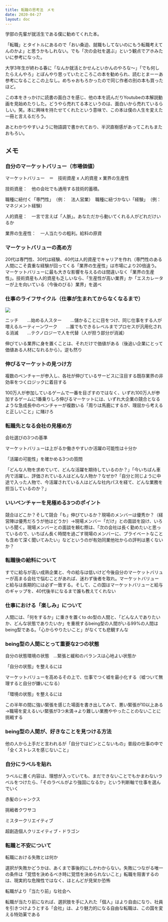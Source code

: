 ```yaml
---
title: 転職の思考法　メモ
date: 2020-04-27
layout: doc
---
```


学部の先輩が就活生である僕に勧めてくれた本。

「転職」とタイトルにあるので「おい桑迫、就職もしてないのにもう転職考えてんのかよ」と思うかもしれない。でも「次の会社を選ぶ」という観点でアホみたいに参考になった。

大学3年生が終わる春に「なんか就活とかせんといかんのやろな〜」「でも何したらえんやろ」とぼんやり思っていたところこの本を勧められ、読むとまーーあ参考になることこの上なし。めちゃおもろかったので同じ作者の別の本も買ったほど。

この本をきっかけに読書の面白さを感じ、他の本を読んだりYoutubeの本解説動画を見始めたりした。どうやら売れてる本というのは、面白いから売れているらしい。笑。本に興味を持たせてくれたという意味で、この本は僕の人生を変えた一冊と言えるだろう。

あとわかりやすいように物語調で書かれており、半沢直樹感があってこれもまたおもろい。

## メモ

### 自分のマーケットバリュー（市場価値）

マーケットバリュー　＝　技術資産 x 人的資産 x 業界の生産性

技術資産：　他の会社でも通用する技術的蓄積。

職種に紐付く「専門性」　（例：　法人営業）　職種に紐づかない「経験」　（例：　マネジメント経験）

人的資産：　一言で言えば「人脈」。あなただから動いてくれる人がどれだけいるか

業界の生産性：　一人当たりの粗利。給料の原資

### マーケットバリューの高め方

20代は専門性、30代は経験、40代は人的資産でキャリアを作れ（専門性のある人間にこそ貴重な経験が回ってくる「業界の生産性」は市場により20倍違う。マーケットバリューに最も大きな影響を与えるのは間違いなく「業界の生産性」。技術資産も人的資産も乏しいなら、「生産性が高い業界」か「エスカレーターが上を向いている（今後のびる）業界」を選べ

### 仕事のライフサイクル（仕事が生まれてからなくなるまで）

![](https://chankuwa.com/wp-content/uploads/2020/04/image.png)

ニッチ　　…始める人スター　　…儲かることに目をつけ、同じ仕事をする人が増えるルーティーンワーク　　…誰でもできるレベルまでプロセスが汎用化される消滅　　…テクノロジーで人を代替（人が担う部分が消滅）

伸びている業界に身を置くことは、それだけで価値がある（後追い企業にとって価値ある人材になれるから）。逆も然り

### 伸びるマーケットの見つけ方

複数のベンチャーが参入し、各社が伸びているサービスに注目する既存業界の非効率をつくロジックに着目する

100万人が参加しているゲームで一番を目ざすのではなく、いずれ100万人が参加するゲームに1番乗りしろ伸びるマーケットには、いずれ大企業の競合となるような急成長中のベンチャーが複数いる「周りは馬鹿にするが、理屈から考えると正しいこと」に賭けろ

### 転職先となる会社の見極め方

会社選びの3つの基準

マーケットバリューは上がるか働きやすいか活躍の可能性は十分か

「活躍の可能性」を確かめる3つの質問

「どんな人物を求めていて、どんな活躍を期待しているのか？」「今いちばん車内で活躍し、評価されている人はどんな人物か？なぜか?「自分と同じように中途で入った人物で、今活躍されている人はどんな社内パスを経て、どんな業務を担当しているのか？」

### いいベンチャーを見極める3つのポイント

競合はどこか？そして競合「も」伸びているか？現場のメンバーは優秀か？（経営陣は優秀だろうが他はどうか）→現場メンバー「だけ」との面談を設け、いろいろ聞く。現場メンバーとの面談を頼む際は、「次の会社は長く勤めたいと思っているので、いちばん長く時間を過ごす現場のメンバーに、プライベートなことも含めて深く聞いてみたい」などというのが有効同業他社からの評判は悪くないか？

### 転職後の給料について

すでに給与が高い成熟企業と、今の給与は低いけど今後自分のマーケットバリューが高まる会社で悩むことがあれば、迷わず後者を取れ。マーケットバリューと給与は長期的には必ず一致する。そして、この国はマーケットバリューと給与のギャップを、40代後半になるまで誰も教えてくれない

### 仕事における「楽しみ」について

人間には、「何をするか」に重きを置くto do型の人間と、「どんな人でありたいか、どんな状態でありたいか」を重視するbeing型の人間がいる99%の人間はbeing型である。「心からやりたいこと」がなくても悲観すんな

### being型の人間にとって重要な2つの状態

自分の状態環境の状態　…緊張と緩和のバランスは心地よい状態か

「自分の状態」を整えるには

マーケットバリューを高めるその上で、仕事でつく嘘を最小化する（嘘ついて無理すると自分が嫌いになる）

「環境の状態」を整えるには

この半年の間に強い緊張を感じた場面を書き出してみて、悪い緊張が10以上ある→職場を変えるいい緊張が3つ未満→より難しい業務ややったことのないことに挑戦する

### being型の人間が、好きなことを見つける方法

他の人から上手だと言われるが「自分ではピンとこないもの」普段の仕事の中で「全くストレスを感じないこと」

### 自分にラベルを貼れ

ラベルに書く内容は、理想が入っていても、まだできないことでもかまわないラベルをつけたら、「そのラベルがより強固になるか」という判断軸で仕事を選んでいく

赤髪のシャンクス

挑戦者クワサコ

ミスタークリエイティブ

超創造個人クリエイティブ・ドラゴン

### 転職と不安について

転職における失敗とは何か

選択が失敗かどうかは、あくまで事後的にしかわからない。失敗につながる唯一の条件は「覚悟を決めるべき時に覚悟を決められないこと」転職を阻害するのは、現実的な危険性ではなく、ほとんどが見栄か恐怖

転職がより「当たり前」な社会へ

転職が当たり前になれば、選択肢を手に入れた「個人」はより自由になり、社員を引きつけようとする「会社」は、より魅力的になる自由な転職は、この国を変える特効薬である
